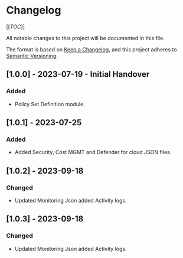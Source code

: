 # Changelog

[[_TOC_]]

All notable changes to this project will be documented in this file.

The format is based on [Keep a Changelog](https://keepachangelog.com/en/1.0.0/),
and this project adheres to [Semantic Versioning](https://semver.org/spec/v2.0.0.html).

<!-- ## [Unreleased] - YYYY-MM-DD - Lorem Ipsum
### Added
### Changed
### Removed -->

## [1.0.0] - 2023-07-19 - Initial Handover

### Added

- Policy Set Definition module.

## [1.0.1] - 2023-07-25

### Added

- Added Security, Cost MGMT and Defender for cloud JSON files.

## [1.0.2] - 2023-09-18

### Changed

- Updated Monitoring Json added Activity logs.

## [1.0.3] - 2023-09-18

### Changed

- Updated Monitoring Json added Activity logs.